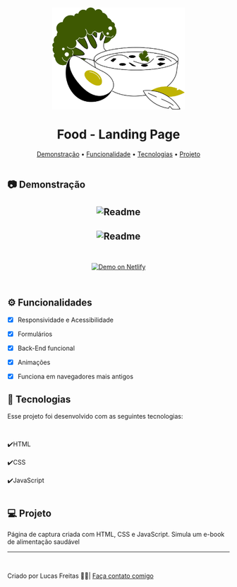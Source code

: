 <br>
<p align="center"><img align="center" width="300px" src="./img/sopa.svg">  <br></p>

<h1 align="center"> Food - Landing Page </h1>

<p align="center">
    <a href="#demo"> Demonstração</a> •
    <a href="#func"> Funcionalidade</a> •
    <a href="#tec"> Tecnologias</a> •
    <a href="#projeto"> Projeto</a> 
    <br> <br> 

<h2 id="demo"> 📷 Demonstração </h2>


<h2 align="center"> <img alt="Readme" title="Readme" src=./gifs/1.gif> </h2>
<h2 align="center"> <img alt="Readme" title="Readme" src=./gifs/2.gif> </h2>


<br>
<p align="center">
<a href="https://dazzling-puffpuff-6eae8f.netlify.app/">
<img alt="Demo on Netlify" src="https://res.cloudinary.com/lukemorales/image/upload/v1563043495/readme_logos/demo_on_netlify_bbuvjz.png" data-canonical-src="https://res.cloudinary.com/lukemorales/image/upload/v1563043495/readme_logos/demo_on_netlify_bbuvjz.png" style="max-width: 100%;">
</a></p>
<br>

<h2 id="func"> ⚙ Funcionalidades </h2>

 - [x] Responsividade e Acessibilidade <br>
 - [x] Formulários</br>
 - [x] Back-End funcional</br>
 - [x] Animações<br>
 - [x] Funciona em navegadores mais antigos<br>


<h2 id="tec"> 🚀 Tecnologias </h2>

<p> Esse projeto foi desenvolvido com as seguintes tecnologias: </p><br>

✔️HTML<br><br>
✔️CSS<br><br>
✔️JavaScript<br><br>


<h2 id="projeto"> 💻 Projeto </h2>

<p>Página de captura criada com HTML, CSS e JavaScript. Simula um e-book de alimentação saudável</p> 
<hr>
<br>
<p> Criado por Lucas Freitas 🖖🏽| <a href="https://www.linkedin.com/in/lucasfreitas01/"> Faça contato comigo </a> <p> 
